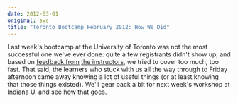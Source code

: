 ```yaml
---
date: 2012-03-01
original: swc
title: "Toronto Bootcamp February 2012: How We Did"
---
```

<p>Last week's bootcamp at the University of Toronto was not the most successful one we've ever done: quite a few registrants didn't show up, and based on <a href="http://penandpants.com/2012/02/27/teaching-python-at-software-carpentry-toronto-february-2012/">feedback from</a> <a href="http://blog.vrplumber.com/index.php?/archives/2561-First-Lessons-in-Programming,-Software-Carpentry-Review.html">the instructors</a>, we tried to cover too much, too fast. That said, the learners who stuck with us all the way through to Friday afternoon came away knowing a lot of useful things (or at least knowing that those things existed). We'll gear back a bit for next week's workshop at Indiana U. and see how that goes.</p>
